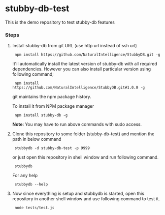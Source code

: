 # stubby-db-test
This is the demo repository to test stubby-db features

### Steps
1. Install stubby-db from git URL (use http url instead of ssh url)

		npm install https://github.com/NaturalIntelligence/StubbyDB.git -g

	It'll automatically install the latest version of stubby-db with all required dependencies. However you can also install particular version using following command;
	
		npm install https://github.com/NaturalIntelligence/StubbyDB.git#1.0.0 -g
	
	git maintains the npm package history.

	To install it from NPM package manager

		npm install stubby-db -g
	
	**Note**: You may have to run above commands with sudo access.

2. Clone this repository to some folder (stubby-db-test) and mention the path in below command

		stubbydb -d stubby-db-test -p 9999

	or just open this repository in shell window and run following command.

		stubbydb
	
	For any help

		stubbydb --help

3. Now since everything is setup and stubbydb is started, open this repository in another shell window and use following command to test it.

		node tests/test.js
